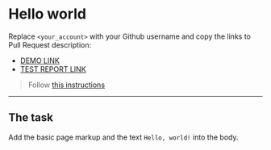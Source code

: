 # Hello world
Replace `<your_account>` with your Github username and copy the links to Pull Request description:
- [DEMO LINK](https://metalikaqq.github.io/layout_hello-world/)
- [TEST REPORT LINK](https://metalikaqq.github.io/layout_hello-world/report/html_report/)

> Follow [this instructions](https://mate-academy.github.io/layout_task-guideline/#how-to-solve-the-layout-tasks-on-github)
___

## The task 
Add the basic page markup and the text `Hello, world!` into the body.
